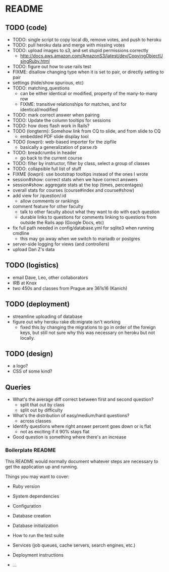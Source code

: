 # README

## TODO (code)
* TODO: single script to copy local db, remove votes, and push to heroku
* TODO: pull heroku data and merge with missing votes
* TODO: upload images to s3, and set stupid permissions correctly
  * http://docs.aws.amazon.com/AmazonS3/latest/dev/CopyingObjectUsingRuby.html
* TODO: figure out how to use rails test
* FIXME: disallow changing type when it is set to pair, or directly setting to pair
* settings (hide/show spurious, etc)
* TODO: matching_questions
  * can be either identical or modified, property of the many-to-many row
  * FIXME: transitive relationships for matches, and for identical/modified
* TODO: mark correct answer when pairing
* TODO: Update the column tooltips for sessions
* TODO: how does flash work in Rails?
* TODO (longterm): Somehow link from CQ to slide, and from slide to CQ
  * embedded PDF slide display tool
* TODO (lowpri): web-based importer for the zipfile
  * basically a generalization of parse.rb
* TODO: breadcrumbs in header
  * go back to the current course
* TODO: filter by instructor, filter by class, select a group of classes
* TODO: collapsible full list of stuff
* FIXME (lowpri): use bootstrap tooltips instead of the ones I wrote
* session#show: correct stats when we have correct answers
* session#show: aggregate stats at the top (times, percentages)
* overall stats for courses (course#index and course#show)
* add view for /question/:id
  * allow comments or rankings
* comment feature for other faculty
  * talk to other faculty about what they want to do with each question
  * durable links to questions for comments linking to questions from outside the Rails app (Google Docs, etc)
* fix full path needed in config/database.yml for sqlite3 when running cmdline
  * this may go away when we switch to mariadb or postgres
* server-side logging for views (and controllers)
* upload Dan Z's data

## TODO (logistics)
* email Dave, Leo, other collaborators
* IRB at Knox
* two 450s and classes from Prague are 361s16 (Kanich)

## TODO (deployment)
* streamline uploading of database
* figure out why heroku rake db:migrate isn't working
  * fixed this by changing the migrations to go in order of the foreign keys,
  but still not sure why this was necessary on heroku but not locally.

## TODO (design)
* a logo?
* CSS of some kind?

## Queries
* What's the average diff correct between first and second question?
  * split that out by class
  * split out by difficulty
* What's the distribution of easy/medium/hard questions?
  * across classes
* Identify questions where right answer percent goes down or is flat
  * not as exciting if it 90% stays flat
* Good question is something where there's an increase

### Boilerplate README
This README would normally document whatever steps are necessary to get the
application up and running.

Things you may want to cover:

* Ruby version

* System dependencies

* Configuration

* Database creation

* Database initialization

* How to run the test suite

* Services (job queues, cache servers, search engines, etc.)

* Deployment instructions

* ...

